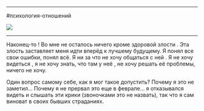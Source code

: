 ___
#психология-отношений 

![](https://www.youtube.com/watch?v=0KuVoDMaNLg)

___

Наконец-то ! 
Во мне не осталось ничего кроме здоровой злости . Эта злость заставляет меня идти вперёд к лучшему будущему. Я понял все свои ошибки, понял всё.  Я ни за что не хочу общаться с ней . Я не хочу видеться , я не хочу знать, что там у неё , не хочу решать её проблемы, ничего не хочу.

Один вопрос самому себе, как я мог такое допустить? 
Почему я это не заметил... Почему я не прервал это еще в феврале... я отказывался видеть и слышать эти крики (звоночками это не назвать), так что я сам виноват в своих бывших страданиях. 

